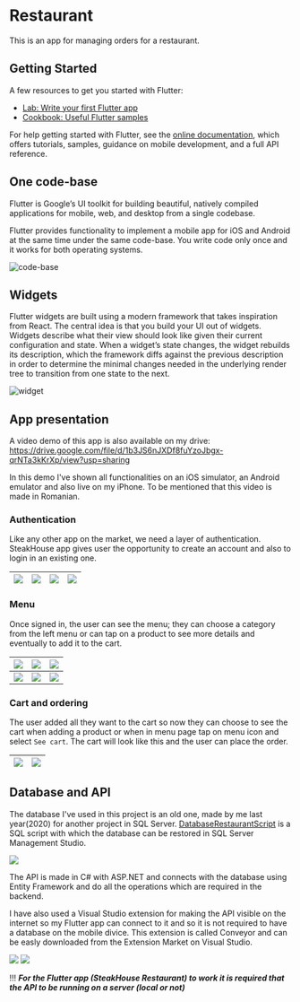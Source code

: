 # Restaurant

This is an app for managing orders for a restaurant.

## Getting Started

A few resources to get you started with Flutter:

- [Lab: Write your first Flutter app](https://flutter.dev/docs/get-started/codelab)
- [Cookbook: Useful Flutter samples](https://flutter.dev/docs/cookbook)

For help getting started with Flutter, see the
[online documentation](https://flutter.dev/docs), which offers tutorials,
samples, guidance on mobile development, and a full API reference.

## One code-base

Flutter is Google’s UI toolkit for building beautiful, natively compiled applications for mobile, web, and desktop from a single codebase.

Flutter provides functionality to implement a mobile app for iOS and Android at the same time under the same code-base. You write code only once and it works for both operating systems.

![code-base](./images/code-base.png)

## Widgets

Flutter widgets are built using a modern framework that takes inspiration from React. The central idea is that you build your UI out of widgets. Widgets describe what their view should look like given their current configuration and state. When a widget’s state changes, the widget rebuilds its description, which the framework diffs against the previous description in order to determine the minimal changes needed in the underlying render tree to transition from one state to the next.

![widget](./images/widget.png)

## App presentation

A video demo of this app is also available on my drive: https://drive.google.com/file/d/1b3JS6nJXDf8fuYzoJbgx-qrNTa3kKrXp/view?usp=sharing

In this demo I've shown all functionalities on an iOS simulator, an Android emulator and also live on my iPhone. To be mentioned that this video is made in Romanian.

### Authentication
 
Like any other app on the market, we need a layer of authentication. SteakHouse app gives user the opportunity to create an account and also to login in an existing one.

|![](./images/start.png)|![](./images/sign-up.png)|![](./images/sign-in.png)|![](./images/signing-in.png)|
|:---:|:---:|:---:|:---:|

### Menu

Once signed in, the user can see the menu; they can choose a category from the left menu or can tap on a product to see more details and eventually to add it to the cart.

|![](./images/menu.png)|![](./images/menu2.png)|![](./images/category.png)|
|:---:|:---:|:---:|
|![](./images/product.png)|![](./images/product-menu.png)|![](./images/product-added.png)|

### Cart and ordering

The user added all they want to the cart so now they can choose to see the cart when adding a product or when in menu page tap on menu icon and select `See cart`. The cart will look like this and the user can place the order.

|![](./images/cart.png)|![](./images/order-placed.png)|
|:---:|:---:|

## Database and API

The database I've used in this project is an old one, made by me last year(2020) for another project in SQL Server. [DatabaseRestaurantScript](./Backend/Restaurant/DatabaseRestaurantScript.sql) is a SQL script with which the database can be restored in SQL Server Management Studio.

![](./images/database.png)

The API is made in C# with ASP.NET and connects with the database using Entity Framework and do all the operations which are required in the backend. 

I have also used a Visual Studio extension for making the API visible on the internet so my Flutter app can connect to it and so it is not required to have a database on the mobile divice. This extension is called Conveyor and can be easly downloaded from the Extension Market on Visual Studio.

![](./images/api-visual.png)
![](./images/api.png)

!!!
***For the Flutter app (SteakHouse Restaurant) to work it is required that the API to be running on a server (local or not)***
